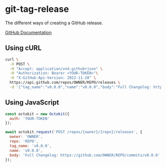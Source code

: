 # git-tag-release

The different ways of creating a GitHub release.

[GitHub Documentation](https://docs.github.com/en/rest/releases/releases#create-a-release)

## Using cURL

```bash
curl \
  -X POST \
  -H "Accept: application/vnd.github+json" \
  -H "Authorization: Bearer <YOUR-TOKEN>"\
  -H "X-GitHub-Api-Version: 2022-11-28" \
  https://api.github.com/repos/OWNER/REPO/releases \
  -d '{"tag_name":"v0.0.0","name":"v0.0.0","body":"Full Changelog: https://github.com/OWNER/REPO/commits/v0.0.0"}'
```

## Using JavaScript

```js
const octokit = new Octokit({
  auth: 'YOUR-TOKEN'
});

await octokit.request('POST /repos/{owner}/{repo}/releases', {
  owner: 'OWNER',
  repo: 'REPO',
  tag_name: 'v0.0.0',
  name: 'v0.0.0',
  body: 'Full Changelog: https://github.com/OWNER/REPO/commits/v0.0.0'
});
```
